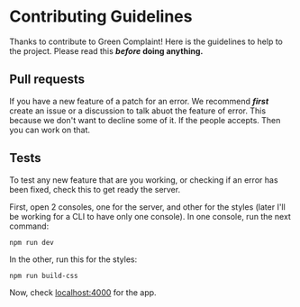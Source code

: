 # Contributing Guidelines

Thanks to contribute to Green Complaint! Here is the guidelines to help to the project. Please read this **_before_ doing anything.**

## Pull requests

If you have a new feature of a patch for an error. We recommend **_first_** create an issue or a discussion to talk abuot the feature of error. This because we don't want to decline some of it. If the people accepts. Then you can work on that.

## Tests

To test any new feature that are you working, or checking if an error has been fixed, check this to get ready the server.

First, open 2 consoles, one for the server, and other for the styles (later I'll be working for a CLI to have only one console). In one console, run the next command:
    
    npm run dev

In the other, run this for the styles:

    npm run build-css

Now, check [localhost:4000](http://localhost:4000) for the app.